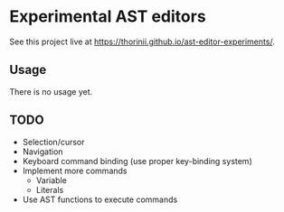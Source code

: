 # Experimental AST editors

See this project live at https://thorinii.github.io/ast-editor-experiments/.


## Usage

There is no usage yet.


## TODO

* Selection/cursor
* Navigation
* Keyboard command binding (use proper key-binding system)
* Implement more commands
  * Variable
  * Literals
* Use AST functions to execute commands

